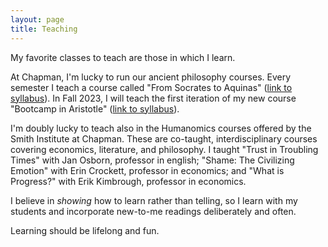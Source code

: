 ```yaml
---
layout: page
title: Teaching
---
```


My favorite classes to teach are those in which I learn.

At Chapman, I'm lucky to run our ancient philosophy courses. Every semester I teach a course called "From Socrates to Aquinas" (<a href="https://bkmcdavid.github.io/pdfs/Syllabus2022F.docx.pdf">link to syllabus</a>). In Fall 2023, I will teach the first iteration of my new course "Bootcamp in Aristotle" (<a href="https://bkmcdavid.github.io/pdfs/Phil360syllabus.pdf">link to syllabus</a>).

I'm doubly lucky to teach also in the Humanomics courses offered by the Smith Institute at Chapman. These are co-taught, interdisciplinary courses covering economics, literature, and philosophy. I taught "Trust in Troubling Times" with Jan Osborn, professor in english; "Shame: The Civilizing Emotion" with Erin Crockett, professor in economics; and "What is Progress?" with Erik Kimbrough, professor in economics.

I believe in <i>showing</i> how to learn rather than telling, so I learn with my students and incorporate new-to-me readings deliberately and often.

Learning should be lifelong and fun.

